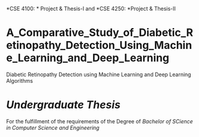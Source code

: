 
*CSE 4100: * Project & Thesis-I and *CSE 4250: *Project & Thesis-II
# A_Comparative_Study_of_Diabetic_Retinopathy_Detection_Using_Machine_Learning_and_Deep_Learning
Diabetic Retinopathy Detection using Machine Learning and Deep Learning Algorithms
# *Undergraduate Thesis*
For the fulfillment of the requirements of the Degree of *Bachelor of SCience in Computer Science and Engineering* 


